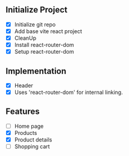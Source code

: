 ## Initialize Project

- [x] Initialize git repo
- [x] Add base vite react project
- [x] CleanUp
- [x] Install react-router-dom
- [x] Setup react-router-dom

## Implementation

- [x] Header
- [x] Uses 'react-router-dom' for internal linking.

## Features

- [ ] Home page
- [x] Products
- [x] Product details
- [ ] Shopping cart
